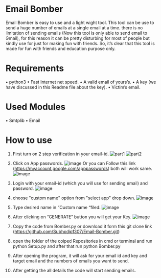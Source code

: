 # Email Bomber
Email Bomber is easy to use and a light wight tool. This tool can be use to send a huge number of emails at a single email at a time. there is no limitation of sending emails (Now this tool is only able to send email to Gmail), for this reason it can be pretty disturbing for most of people but kindly use for just for making fun with friends. So, it’s clear that this tool is made for fun with friends and education purpose only.     
# Requirements
•	python3
•	Fast Internet net speed.
•	A valid email of yours’s.
•	A key (we have discussed in this Readme file about the key).
•	Victim’s email.
# Used Modules 
•	Smtplib
•	Email
# How to use
1.	First turn on 2 step verification in your email-id.
 ![part1](https://user-images.githubusercontent.com/111901004/216810587-28ae9444-c0b2-45b5-9c59-fd0990e42398.jpg)
![part2](https://user-images.githubusercontent.com/111901004/216810621-923fa38a-b011-414a-853b-bc84e9dfa4e6.jpg) 
2.	Click on App passwords.
![image](https://user-images.githubusercontent.com/111901004/216810640-947fa5e6-515b-4043-86bf-a571415f022f.png) 
Or you can Follow this link (https://myaccount.google.com/apppasswords) both will work same.
 ![image](https://user-images.githubusercontent.com/111901004/216810652-eb916977-8802-4f07-a540-edc438d7a76d.png)
3.	Login with your email-id (which you will use for sending email) and password.
 ![image](https://user-images.githubusercontent.com/111901004/216810679-c53bd47c-0e7a-4e47-a11a-1c89e5ab0c1b.png)

4.	choose "custom name" option from "select app" drop down. 
![image](https://user-images.githubusercontent.com/111901004/216810698-9b245324-a179-45e8-9a81-637b3b267b26.png)

5.	Type desired name in “Custom name “filed.
   ![image](https://user-images.githubusercontent.com/111901004/216810711-64df8381-6834-43d0-b83f-19ca2524cd28.png)
6.	 After clicking on “GENERATE” button you will get your Key.
 ![image](https://user-images.githubusercontent.com/111901004/216810769-47dd2382-e75f-46ed-9868-133820df3e32.png)
7.	Copy the code from Bomber.py or download it form this git clone link (https://github.com/Subhodip1307/Email-Bomber.git)
8. open the folder of the coiped Repositories in cmd or terminal and run python Setup.py and after that run python Bomber.py  
8.	After opening the program, it will ask for your email id and key and target email and the numbers of emails you want to send. 
9.	After getting the all details the code will start sending emails. 




